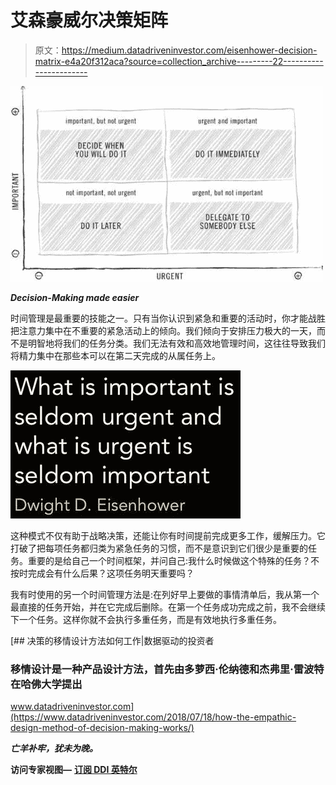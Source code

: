# 艾森豪威尔决策矩阵

> 原文：<https://medium.datadriveninvestor.com/eisenhower-decision-matrix-e4a20f312aca?source=collection_archive---------22----------------------->

![](img/8d4543327290fc3972203fb0287c8e11.png)

***Decision-Making made easier***

时间管理是最重要的技能之一。只有当你认识到紧急和重要的活动时，你才能战胜把注意力集中在不重要的紧急活动上的倾向。我们倾向于安排压力极大的一天，而不是明智地将我们的任务分类。我们无法有效和高效地管理时间，这往往导致我们将精力集中在那些本可以在第二天完成的从属任务上。

![](img/e6570d4d0c1e0f8eeb6103c0f709a92d.png)

这种模式不仅有助于战略决策，还能让你有时间提前完成更多工作，缓解压力。它打破了把每项任务都归类为紧急任务的习惯，而不是意识到它们很少是重要的任务。重要的是给自己一个时间框架，并问自己:我什么时候做这个特殊的任务？不按时完成会有什么后果？这项任务明天重要吗？

我有时使用的另一个时间管理方法是:在列好早上要做的事情清单后，我从第一个最直接的任务开始，并在它完成后删除。在第一个任务成功完成之前，我不会继续下一个任务。这样你就不会执行多重任务，而是有效地执行多重任务。

[](https://www.datadriveninvestor.com/2018/07/18/how-the-empathic-design-method-of-decision-making-works/) [## 决策的移情设计方法如何工作|数据驱动的投资者

### 移情设计是一种产品设计方法，首先由多萝西·伦纳德和杰弗里·雷波特在哈佛大学提出

www.datadriveninvestor.com](https://www.datadriveninvestor.com/2018/07/18/how-the-empathic-design-method-of-decision-making-works/) 

***亡羊补牢，犹未为晚。***

**访问专家视图—** [**订阅 DDI 英特尔**](https://datadriveninvestor.com/ddi-intel)